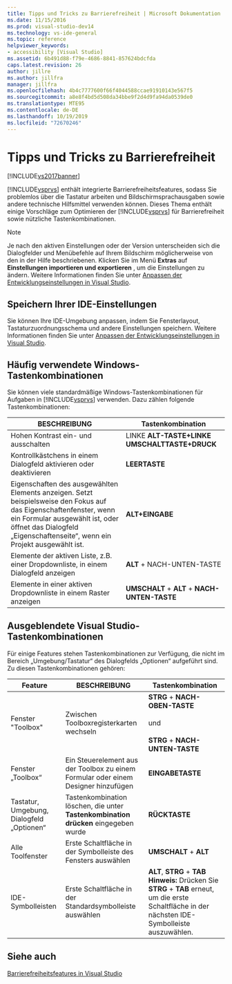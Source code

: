 ```yaml
---
title: Tipps und Tricks zu Barrierefreiheit | Microsoft Dokumentation
ms.date: 11/15/2016
ms.prod: visual-studio-dev14
ms.technology: vs-ide-general
ms.topic: reference
helpviewer_keywords:
- accessibility [Visual Studio]
ms.assetid: 6b491d88-f79e-4686-8841-857624bdcfda
caps.latest.revision: 26
author: jillre
ms.author: jillfra
manager: jillfra
ms.openlocfilehash: 4b4c7777600f66f4044588ccae91910143e567f5
ms.sourcegitcommit: a8e8f4bd5d508da34bbe9f2d4d9fa94da0539de0
ms.translationtype: MTE95
ms.contentlocale: de-DE
ms.lasthandoff: 10/19/2019
ms.locfileid: "72670246"
---
```

# <a name="accessibility-tips-and-tricks"></a>Tipps und Tricks zu Barrierefreiheit
[!INCLUDE[vs2017banner](../../includes/vs2017banner.md)]

[!INCLUDE[vsprvs](../../includes/vsprvs-md.md)] enthält integrierte Barrierefreiheitsfeatures, sodass Sie problemlos über die Tastatur arbeiten und Bildschirmsprachausgaben sowie andere technische Hilfsmittel verwenden können. Dieses Thema enthält einige Vorschläge zum Optimieren der [!INCLUDE[vsprvs](../../includes/vsprvs-md.md)] für Barrierefreiheit sowie nützliche Tastenkombinationen.

> [!NOTE]
> Je nach den aktiven Einstellungen oder der Version unterscheiden sich die Dialogfelder und Menübefehle auf Ihrem Bildschirm möglicherweise von den in der Hilfe beschriebenen. Klicken Sie im Menü **Extras** auf **Einstellungen importieren und exportieren** , um die Einstellungen zu ändern. Weitere Informationen finden Sie unter [Anpassen der Entwicklungseinstellungen in Visual Studio](https://msdn.microsoft.com/22c4debb-4e31-47a8-8f19-16f328d7dcd3).

## <a name="save-your-ide-settings"></a>Speichern Ihrer IDE-Einstellungen
 Sie können Ihre IDE-Umgebung anpassen, indem Sie Fensterlayout, Tastaturzuordnungsschema und andere Einstellungen speichern. Weitere Informationen finden Sie unter [Anpassen der Entwicklungseinstellungen in Visual Studio](https://msdn.microsoft.com/22c4debb-4e31-47a8-8f19-16f328d7dcd3).

## <a name="common-windows-shortcut-key-combinations"></a>Häufig verwendete Windows-Tastenkombinationen
 Sie können viele standardmäßige Windows-Tastenkombinationen für Aufgaben in [!INCLUDE[vsprvs](../../includes/vsprvs-md.md)] verwenden. Dazu zählen folgende Tastenkombinationen:

|BESCHREIBUNG|Tastenkombination|
|-----------------|---------------------|
|Hohen Kontrast ein- und ausschalten|LINKE **ALT-TASTE+LINKE UMSCHALTTASTE+DRUCK**|
|Kontrollkästchens in einem Dialogfeld aktivieren oder deaktivieren|**LEERTASTE**|
|Eigenschaften des ausgewählten Elements anzeigen. Setzt beispielsweise den Fokus auf das Eigenschaftenfenster, wenn ein Formular ausgewählt ist, oder öffnet das Dialogfeld „Eigenschaftenseite“, wenn ein Projekt ausgewählt ist.|**ALT+EINGABE**|
|Elemente der aktiven Liste, z.B. einer Dropdownliste, in einem Dialogfeld anzeigen|**ALT** + NACH-UNTEN-TASTE|
|Elemente in einer aktiven Dropdownliste in einem Raster anzeigen|**UMSCHALT** + **ALT** + **NACH-UNTEN-TASTE**|

## <a name="hidden-visual-studio-shortcut-key-combinations"></a>Ausgeblendete Visual Studio-Tastenkombinationen
 Für einige Features stehen Tastenkombinationen zur Verfügung, die nicht im Bereich „Umgebung/Tastatur“ des Dialogfelds „Optionen“ aufgeführt sind. Zu diesen Tastenkombinationen gehören:

|Feature|BESCHREIBUNG|Tastenkombination|
|-------------|-----------------|---------------------|
|Fenster "Toolbox"|Zwischen Toolboxregisterkarten wechseln|**STRG** + **NACH-OBEN-TASTE**<br /><br /> und<br /><br /> **STRG** + **NACH-UNTEN-TASTE**|
|Fenster „Toolbox“|Ein Steuerelement aus der Toolbox zu einem Formular oder einem Designer hinzufügen|**EINGABETASTE**|
|Tastatur, Umgebung, Dialogfeld „Optionen“|Tastenkombination löschen, die unter **Tastenkombination drücken** eingegeben wurde|**RÜCKTASTE**|
|Alle Toolfenster|Erste Schaltfläche in der Symbolleiste des Fensters auswählen|**UMSCHALT** + **ALT**|
|IDE-Symbolleisten|Erste Schaltfläche in der Standardsymbolleiste auswählen|**ALT**, **STRG** + **TAB** **Hinweis:** Drücken Sie **STRG** + **TAB** erneut, um die erste Schaltfläche in der nächsten IDE-Symbolleiste auszuwählen.|

## <a name="see-also"></a>Siehe auch
 [Barrierefreiheitsfeatures in Visual Studio](../../ide/reference/accessibility-features-of-visual-studio.md)
